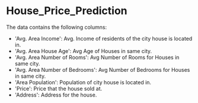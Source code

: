 # House_Price_Prediction

The data contains the following columns:

* 'Avg. Area Income': Avg. Income of residents of the city house is located in.
* 'Avg. Area House Age': Avg Age of Houses in same city.
* 'Avg. Area Number of Rooms': Avg Number of Rooms for Houses in same city.
* 'Avg. Area Number of Bedrooms': Avg Number of Bedrooms for Houses in same city.
* 'Area Population': Population of city house is located in.
* 'Price': Price that the house sold at.
* 'Address': Address for the house.
